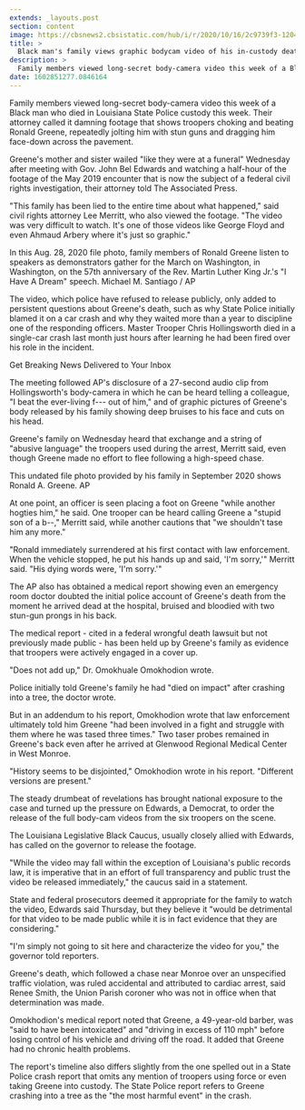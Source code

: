```yaml
--- 
extends: _layouts.post 
section: content 
image: https://cbsnews2.cbsistatic.com/hub/i/r/2020/10/16/2c9739f3-1204-41e6-aabc-0032eaa46853/thumbnail/1200x630/e5759cf895aee4c87fe4eb5ed47f3696/ap-20258641916834.jpg 
title: > 
  Black man's family views graphic bodycam video of his in-custody death: "His dying words were, 'I'm sorry'" 
description: > 
  Family members viewed long-secret body-camera video this week of a Black man who died in Louisiana State Police custody this week."This family has been lied to the entire time about what happened," said civil rights attorney Lee Merritt, who also viewed the footage.Police initially told Greene's family he had "died on impact" after crashing into a tree, the doctor wrote."I'm simply not going to sit here and characterize the video for you," the governor told reporters.The State Police report refers to Greene crashing into a tree as the "the most harmful event" in the crash. 
date: 1602851277.0846164 
--- 
```

Family members viewed long-secret body-camera video this week of a Black man who died in Louisiana State Police custody this week. Their attorney called it damning footage that shows troopers choking and beating Ronald Greene, repeatedly jolting him with stun guns and dragging him face-down across the pavement.

Greene's mother and sister wailed "like they were at a funeral" Wednesday after meeting with Gov. John Bel Edwards and watching a half-hour of the footage of the May 2019 encounter that is now the subject of a federal civil rights investigation, their attorney told The Associated Press.

"This family has been lied to the entire time about what happened," said civil rights attorney Lee Merritt, who also viewed the footage. "The video was very difficult to watch. It's one of those videos like George Floyd and even Ahmaud Arbery where it's just so graphic."

In this Aug. 28, 2020 file photo, family members of Ronald Greene listen to speakers as demonstrators gather for the March on Washington, in Washington, on the 57th anniversary of the Rev. Martin Luther King Jr.'s "I Have A Dream" speech. Michael M. Santiago / AP

The video, which police have refused to release publicly, only added to persistent questions about Greene's death, such as why State Police initially blamed it on a car crash and why they waited more than a year to discipline one of the responding officers. Master Trooper Chris Hollingsworth died in a single-car crash last month just hours after learning he had been fired over his role in the incident.

Get Breaking News Delivered to Your Inbox

The meeting followed AP's disclosure of a 27-second audio clip from Hollingsworth's body-camera in which he can be heard telling a colleague, "I beat the ever-living f--- out of him," and of graphic pictures of Greene's body released by his family showing deep bruises to his face and cuts on his head.

Greene's family on Wednesday heard that exchange and a string of "abusive language" the troopers used during the arrest, Merritt said, even though Greene made no effort to flee following a high-speed chase.

This undated file photo provided by his family in September 2020 shows Ronald A. Greene. AP

At one point, an officer is seen placing a foot on Greene "while another hogties him," he said. One trooper can be heard calling Greene a "stupid son of a b--," Merritt said, while another cautions that "we shouldn't tase him any more."

"Ronald immediately surrendered at his first contact with law enforcement. When the vehicle stopped, he put his hands up and said, 'I'm sorry,'" Merritt said. "His dying words were, 'I'm sorry.'"

The AP also has obtained a medical report showing even an emergency room doctor doubted the initial police account of Greene's death from the moment he arrived dead at the hospital, bruised and bloodied with two stun-gun prongs in his back.

The medical report - cited in a federal wrongful death lawsuit but not previously made public - has been held up by Greene's family as evidence that troopers were actively engaged in a cover up.

"Does not add up," Dr. Omokhuale Omokhodion wrote.

Police initially told Greene's family he had "died on impact" after crashing into a tree, the doctor wrote.

But in an addendum to his report, Omokhodion wrote that law enforcement ultimately told him Greene "had been involved in a fight and struggle with them where he was tased three times." Two taser probes remained in Greene's back even after he arrived at Glenwood Regional Medical Center in West Monroe.

"History seems to be disjointed," Omokhodion wrote in his report. "Different versions are present."

The steady drumbeat of revelations has brought national exposure to the case and turned up the pressure on Edwards, a Democrat, to order the release of the full body-cam videos from the six troopers on the scene.

The Louisiana Legislative Black Caucus, usually closely allied with Edwards, has called on the governor to release the footage.

"While the video may fall within the exception of Louisiana's public records law, it is imperative that in an effort of full transparency and public trust the video be released immediately," the caucus said in a statement.

State and federal prosecutors deemed it appropriate for the family to watch the video, Edwards said Thursday, but they believe it "would be detrimental for that video to be made public while it is in fact evidence that they are considering."

"I'm simply not going to sit here and characterize the video for you," the governor told reporters.

Greene's death, which followed a chase near Monroe over an unspecified traffic violation, was ruled accidental and attributed to cardiac arrest, said Renee Smith, the Union Parish coroner who was not in office when that determination was made.

Omokhodion's medical report noted that Greene, a 49-year-old barber, was "said to have been intoxicated" and "driving in excess of 110 mph" before losing control of his vehicle and driving off the road. It added that Greene had no chronic health problems.

The report's timeline also differs slightly from the one spelled out in a State Police crash report that omits any mention of troopers using force or even taking Greene into custody. The State Police report refers to Greene crashing into a tree as the "the most harmful event" in the crash.